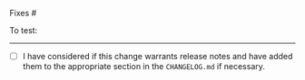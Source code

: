Fixes #

To test:

---

- [ ] I have considered if this change warrants release notes and have added them to the appropriate section in the `CHANGELOG.md` if necessary.
